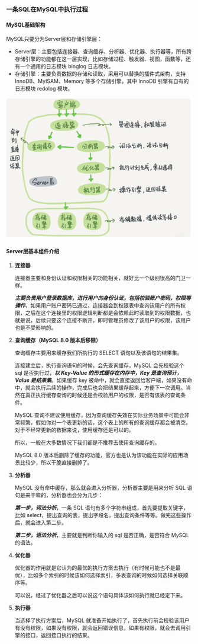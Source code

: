### 一条SQL在MySQL中执行过程

#### MySQL基础架构

MySQL只要分为Server层和存储引擎层：

* Server层：主要包括连接器、查询缓存、分析器、优化器、执行器等，所有跨存储引擎的功能都在这一层实现，比如存储过程、触发器、视图，函数等，还有一个通用的日志模块 binglog 日志模块。
* 存储引擎：主要负责数据的存储和读取，采用可以替换的插件式架构，支持 InnoDB、MyISAM、Memory 等多个存储引擎，其中 InnoDB 引擎有自有的日志模块 redolog 模块。

![1566981652883](https://raw.githubusercontent.com/renyang1/typora/master/20201127113721.png)

#### Server层基本组件介绍

1. **连接器**

   连接器主要和身份认证和权限相关的功能相关，就好比一个级别很高的门卫一样。

   ***主要负责用户登录数据库，进行用户的身份认证，包括校验账户密码，权限等操作***，如果用户账户密码已通过，连接器会到权限表中查询该用户的所有权限，之后在这个连接里的权限逻辑判断都是会依赖此时读取到的权限数据，也就是说，后续只要这个连接不断开，即时管理员修改了该用户的权限，该用户也是不受影响的。

2. **查询缓存（MySQL 8.0 版本后移除）**

   查询缓存主要用来缓存我们所执行的 SELECT 语句以及该语句的结果集。

   连接建立后，执行查询语句的时候，会先查询缓存，MySQL 会先校验这个 sql 是否执行过，***以 Key-Value 的形式缓存在内存中，Key 是查询预计，Value 是结果集***。如果缓存 key 被命中，就会直接返回给客户端，如果没有命中，就会执行后续的操作，完成后也会把结果缓存起来，方便下一次调用。当然在真正执行缓存查询的时候还是会校验用户的权限，是否有该表的查询条件。

   MySQL 查询不建议使用缓存，因为查询缓存失效在实际业务场景中可能会非常频繁，假如你对一个表更新的话，这个表上的所有的查询缓存都会被清空。对于不经常更新的数据来说，使用缓存还是可以的。

   所以，一般在大多数情况下我们都是不推荐去使用查询缓存的。

   MySQL 8.0 版本后删除了缓存的功能，官方也是认为该功能在实际的应用场景比较少，所以干脆直接删掉了。

3. **分析器**

   MySQL 没有命中缓存，那么就会进入分析器，分析器主要是用来分析 SQL 语句是来干嘛的，分析器也会分为几步：

   ***第一步，词法分析***，一条 SQL 语句有多个字符串组成，首先要提取关键字，比如 select，提出查询的表，提出字段名，提出查询条件等等。做完这些操作后，就会进入第二步。

   ***第二步，语法分析***，主要就是判断你输入的 sql 是否正确，是否符合 MySQL 的语法。

4. **优化器**

   优化器的作用就是它认为的最优的执行方案去执行（有时候可能也不是最优），比如多个索引的时候该如何选择索引，多表查询的时候如何选择关联顺序等。

   可以说，经过了优化器之后可以说这个语句具体该如何执行就已经定下来。

5. **执行器**

   当选择了执行方案后，MySQL 就准备开始执行了，首先执行前会校验该用户有没有权限，如果没有权限，就会返回错误信息，如果有权限，就会去调用引擎的接口，返回接口执行的结果。